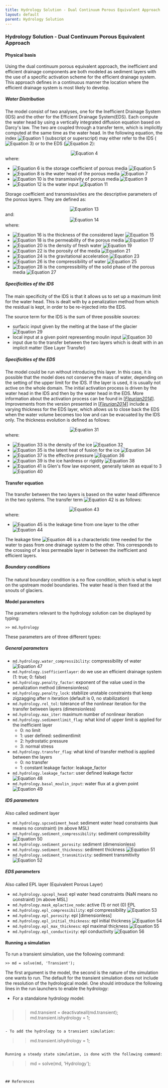 ```yaml
---
title: Hydrology Solution - Dual Continuum Porous Equivalent Approach
layout: default
parent: Hydrology Solution
---
```


### Hydrology Solution - Dual Continuum Porous Equivalent Approach
#### Physical basis
Using the dual continuum porous equivalent approach, the inefficient and efficient drainage components are both modeled as sediment layers with the use of a specific activation scheme for the efficient drainage system. This approach defines in a continuous manner the location where the efficient drainage system is most likely to develop.

##### Water Distribution
The model consist of two analyses, one for the Inefficient Drainage System (IDS) and the other for the Efficient Drainage System(EDS). Each compute the water head by using a vertically integrated diffusion equation based on Darcy's law. The two are coupled through a transfer term, which is implicitly computed at the same time as the water head. In the following equation, the index <img src="https://latex.codecogs.com/svg.latex?j" alt="Equation 1">
(subscript or superscript) may either refer to the IDS (<img src="https://latex.codecogs.com/svg.latex?j=\text{i}" alt="Equation 3">) or to the EDS (<img src="https://latex.codecogs.com/svg.latex?j=\text{e}" alt="Equation 2">):

<div align="center"><img src="https://latex.codecogs.com/svg.latex?\label{eq:dif_int}
S_j\frac{\partial h_j }{\partial t } - \nabla \cdot \left(T_j\, \nabla\,h_j \right) = Q_j." alt="Equation 4"></div>
where:

- <img src="https://latex.codecogs.com/svg.latex?S_j" alt="Equation 6"> is the storage coefficient of porous media <img src="https://latex.codecogs.com/svg.latex?[SU]" alt="Equation 5">
- <img src="https://latex.codecogs.com/svg.latex?h_j" alt="Equation 8"> is the water head of the porous media <img src="https://latex.codecogs.com/svg.latex?[m]" alt="Equation 7">
- <img src="https://latex.codecogs.com/svg.latex?T_j" alt="Equation 10"> is the transmissivity of porous media <img src="https://latex.codecogs.com/svg.latex?[m^2\,s^{-1}]" alt="Equation 9">
- <img src="https://latex.codecogs.com/svg.latex?Q_j" alt="Equation 12"> is the water input <img src="https://latex.codecogs.com/svg.latex?[m\,s^{-1}]" alt="Equation 11">

Storage coefficient and transmissivities are the descriptive parameters of the porous layers. They are defined as:

<div align="center"><img src="https://latex.codecogs.com/svg.latex?
T_j = e_j K_j" alt="Equation 13"></div>
and:

<div align="center"><img src="https://latex.codecogs.com/svg.latex?
S_j = \rho_{w} \omega_j g e_j\left[ \beta_{w} - \frac{\alpha}{\omega_j}\right]," alt="Equation 14"></div>
where:

- <img src="https://latex.codecogs.com/svg.latex?e_j" alt="Equation 16"> is the thickness of the considered layer <img src="https://latex.codecogs.com/svg.latex?[m]" alt="Equation 15">
- <img src="https://latex.codecogs.com/svg.latex?K_j" alt="Equation 18"> is the permeability of the porous media <img src="https://latex.codecogs.com/svg.latex?[m\,s^{-1}]" alt="Equation 17">
- <img src="https://latex.codecogs.com/svg.latex?\rho_w" alt="Equation 20"> is the density of fresh water <img src="https://latex.codecogs.com/svg.latex?[kg\,m^{-3}]" alt="Equation 19">
- <img src="https://latex.codecogs.com/svg.latex?\omega_j" alt="Equation 22"> is the porosity of the media <img src="https://latex.codecogs.com/svg.latex?[SU]" alt="Equation 21">
- <img src="https://latex.codecogs.com/svg.latex?g" alt="Equation 24"> is the gravitational acceleration <img src="https://latex.codecogs.com/svg.latex?[m\,s^{-2}]" alt="Equation 23">
- <img src="https://latex.codecogs.com/svg.latex?\beta_w" alt="Equation 26"> is the compressibility of water <img src="https://latex.codecogs.com/svg.latex?[Pa^{-1}]" alt="Equation 25">
- <img src="https://latex.codecogs.com/svg.latex?\alpha" alt="Equation 28"> is the compressibility of the solid phase of the porous media <img src="https://latex.codecogs.com/svg.latex?[Pa^{-1}]" alt="Equation 27">

##### Specificities of the IDS
The main specificity of the IDS is that it allows us to set up a maximum limit for the water head. This is dealt with by a penalization method from which the residual is kept, in order to be re-injected into the EDS.

The source term for the IDS is the sum of three possible sources:

- surfacic input given by the melting at the base of the glacier <img src="https://latex.codecogs.com/svg.latex?[m]" alt="Equation 29">
- local input at a given point representing moulin input <img src="https://latex.codecogs.com/svg.latex?[m^{-3}\,s^{-1}]" alt="Equation 30">
- input due to the transfer between the two layers which is dealt with in an implicit matter (See Layer Transfer)

##### Specificities of the EDS
The model could be run without introducing this layer. In this case, it is possible that the model does not conserve the mass of water, depending on the setting of the upper limit for the IDS. If the layer is used, it is usually not active on the whole domain. The initial activation process is driven by the water head in the IDS and then by the water head in the EDS. More information about the activation process can be found in [<a href="#references">*Fleurian2014*</a>]. Improvements from the version presented in [<a href="#references">*Fleurian2014*</a>] include a varying thickness for the EDS layer, which allows us to close back the EDS when the water volume becomes too low and can be evacuated by the IDS only. The thickness evolution is defined as follows:

<div align="center"><img src="https://latex.codecogs.com/svg.latex?
\frac{\partial e_e}{\partial t}= g \frac{\rho_w e_e K_e}{\rho_{ice} L_{ice}} \left(\nabla\,h_e\right)^2 - 2\left[\frac{N}{Bn}\right]^{n}" alt="Equation 31"></div>
where:

- <img src="https://latex.codecogs.com/svg.latex?\rho_{ice}" alt="Equation 33"> is the density of the ice <img src="https://latex.codecogs.com/svg.latex?[kg\,m^{-3}]" alt="Equation 32">
- <img src="https://latex.codecogs.com/svg.latex?L_{ice}" alt="Equation 35"> is the latent heat of fusion for the ice <img src="https://latex.codecogs.com/svg.latex?[J\,kg^{-1}]" alt="Equation 34">
- <img src="https://latex.codecogs.com/svg.latex?N" alt="Equation 37"> is the effective pressure <img src="https://latex.codecogs.com/svg.latex?[Pa]" alt="Equation 36">
- <img src="https://latex.codecogs.com/svg.latex?B" alt="Equation 39"> is the ice hardness or rigidity <img src="https://latex.codecogs.com/svg.latex?[Pa\,s^{1/n}]" alt="Equation 38">
- <img src="https://latex.codecogs.com/svg.latex?n" alt="Equation 41"> is Glen's flow law exponent, generally taken as equal to 3 <img src="https://latex.codecogs.com/svg.latex?[SU]" alt="Equation 40">

#### Transfer equation
The transfer between the two layers is based on the water head difference in the two systems. The transfer term <img src="https://latex.codecogs.com/svg.latex?Q_t" alt="Equation 42"> is as follows:

<div align="center"><img src="https://latex.codecogs.com/svg.latex?
Q_{\mathrm{t}} = \varphi(h_i-h_e)." alt="Equation 43"></div>
where:

- <img src="https://latex.codecogs.com/svg.latex?\varphi" alt="Equation 45"> is the leakage time from one layer to the other <img src="https://latex.codecogs.com/svg.latex?[s^{-1}]" alt="Equation 44">

The leakage time <img src="https://latex.codecogs.com/svg.latex?\varphi" alt="Equation 46"> is a characteristic time needed for the water to pass from one drainage system to the other. This corresponds to the crossing of a less permeable layer in between the inefficient and efficient layers.

##### Boundary conditions
The natural boundary condition is a no flow condition, which is what is kept on the upstream model boundaries. The water head is then fixed at the snouts of glaciers.

#### Model parameters
The parameters relevant to the hydrology solution can be displayed by typing:
````
>> md.hydrology
````

These parameters are of three different types:
##### General parameters

- `md.hydrology.water_compressibility`: compressibility of water <img src="https://latex.codecogs.com/svg.latex?[Pa^-1]" alt="Equation 47">
- `md.hydrology.isefficientlayer`: do we use an efficient drainage system (1: true; 0: false)
- `md.hydrology.penalty_factor`: exponent of the value used in the penalization method (dimensionless)
- `md.hydrology.penalty_lock`: stabilize unstable constraints that keep zigzagging after n iteration (default is 0, no stabilization)
- `md.hydrology.rel_tol`: tolerance of the nonlinear iteration for the transfer between layers (dimensionless)
- `md.hydrology.max_iter`: maximum number of nonlinear iteration
- `md.hydrology.sedimentlimit_flag`: what kind of upper limit is applied for the inefficient layer
  - 0: no limit
  - 1: user defined: sedimentlimit
  - 2: hydrostatic pressure
  - 3: normal stress
- `md.hydrology.transfer_flag`: what kind of transfer method is applied between the layers
  - 0: no transfer
  - 1: constant leakage factor: leakage&#95;factor
- `md.hydrology.leakage_factor`: user defined leakage factor <img src="https://latex.codecogs.com/svg.latex?[m]" alt="Equation 48">
- `md.hydrology.basal_moulin_input`: water flux at a given point <img src="https://latex.codecogs.com/svg.latex?[m^3 s-1]" alt="Equation 49">


##### IDS parameters
Also called sediment layer


- `md.hydrology.spcsediment_head`: sediment water head constraints (`NaN` means no constraint) (m above MSL)
- `md.hydrology.sediment_compressibility`: sediment compressibility <img src="https://latex.codecogs.com/svg.latex?[Pa^-1]" alt="Equation 50">
- `md.hydrology.sediment_porosity`: sediment (dimensionless)
- `md.hydrology.sediment_thickness`: sediment thickness <img src="https://latex.codecogs.com/svg.latex?[m]" alt="Equation 51">
- `md.hydrology.sediment_transmitivity`: sediment transmitivity <img src="https://latex.codecogs.com/svg.latex?[m^2/s]" alt="Equation 52">

##### EDS parameters
Also called EPL layer (Equivalent Porous Layer)


- `md.hydrology.spcepl_head`: epl water head constraints (NaN means no constraint) [m above MSL]
- `md.hydrology.mask_eplactive_node`: active (1) or not (0) EPL
- `md.hydrology.epl_compressibility`: epl compressibility <img src="https://latex.codecogs.com/svg.latex?[Pa^-1]" alt="Equation 53">
- `md.hydrology.epl_porosity`: epl [dimensionless]
- `md.hydrology.epl_initial_thickness`: epl initial thickness <img src="https://latex.codecogs.com/svg.latex?[m]" alt="Equation 54">
- `md.hydrology.epl_max_thickness`: epl maximal thickness <img src="https://latex.codecogs.com/svg.latex?[m]" alt="Equation 55">
- `md.hydrology.epl_conductivity`: epl conductivity <img src="https://latex.codecogs.com/svg.latex?[m^2/s]" alt="Equation 56">

#### Running a simulation
To run a transient simulation, use the following command:
````
>> md = solve(md, 'Transient');
````

The first argument is the model, the second is the nature of the simulation one wants to run. The default for the transient simulation does not include the resolution of the hydrological model. One should introduce the following lines in the run launchers to enable the hydrology:

- For a standalone hydrology model:
  ````
>> md.transient = deactivateall(md.transient);
>> md.transient.ishydrology = 1;
  ````

- To add the hydrology to a transient simulation:
  ````
>> md.transient.ishydrology = 1;
  ````

Running a steady state simulation, is done with the following command:
````
>> md = solve(md, 'Hydrology');
````


## References
